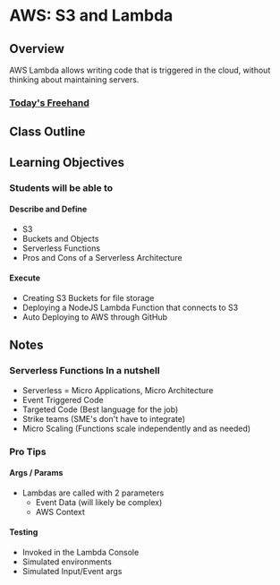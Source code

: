 # AWS: S3 and Lambda

## Overview

AWS Lambda allows writing code that is triggered in the cloud, without thinking about maintaining servers.

### [Today's Freehand](https://ryangallaway792749.invisionapp.com/freehand/401d53-class-17-BkrfCZEJG)

## Class Outline

<!-- To Be Completed By Instructor -->

## Learning Objectives

### Students will be able to

#### Describe and Define

- S3
- Buckets and Objects
- Serverless Functions
- Pros and Cons of a Serverless Architecture

#### Execute

- Creating S3 Buckets for file storage
- Deploying a NodeJS Lambda Function that connects to S3
- Auto Deploying to AWS through GitHub


## Notes

### Serverless Functions In a nutshell

- Serverless = Micro Applications, Micro Architecture
- Event Triggered Code
- Targeted Code (Best language for the job)
- Strike teams (SME's don't have to integrate)
- Micro Scaling (Functions scale independently and as needed)

### Pro Tips

#### Args / Params

- Lambdas are called with 2 parameters
  - Event Data (will likely be complex)
  - AWS Context

#### Testing

- Invoked in the Lambda Console
- Simulated environments
- Simulated Input/Event args

